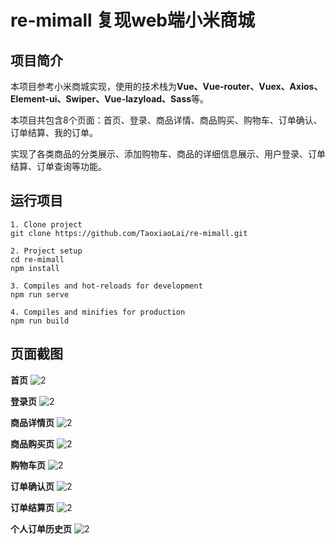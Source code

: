 # re-mimall 复现web端小米商城

## 项目简介

本项目参考小米商城实现，使用的技术栈为**Vue、Vue-router、Vuex、Axios、Element-ui、Swiper、Vue-lazyload、Sass**等。

本项目共包含8个页面：首页、登录、商品详情、商品购买、购物车、订单确认、订单结算、我的订单。

实现了各类商品的分类展示、添加购物车、商品的详细信息展示、用户登录、订单结算、订单查询等功能。

## 运行项目

```
1. Clone project
git clone https://github.com/TaoxiaoLai/re-mimall.git

2. Project setup
cd re-mimall
npm install

3. Compiles and hot-reloads for development
npm run serve

4. Compiles and minifies for production
npm run build
```

## 页面截图
**首页**
![2](/screenshort/首页.png)

**登录页**
![2](/screenshort/登录.png)

**商品详情页**
![2](/screenshort/商品详情.png)

**商品购买页**
![2](/screenshort/商品购买.png)

**购物车页**
![2](/screenshort/购物车.png)

**订单确认页**
![2](/screenshort/订单确认.png)

**订单结算页**
![2](/screenshort/订单结算.png)

**个人订单历史页**
![2](/screenshort/我的订单.png)



